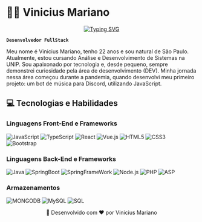 # 👨‍💻 Vinicius Mariano

<div align="center">
  <a href="https://git.io/typing-svg">
    <img src="https://readme-typing-svg.herokuapp.com/?font=Fira+Code&weight=500&size=25&duration=4000&pause=500&color=007BFF&center=true&vCenter=true&width=600&lines=Bem-vindo+ao+meu+perfil+GitHub!;Desenvolvedor+FullStack" alt="Typing SVG" />
  </a>
</div>

**`Desenvolvedor FullStack`**

Meu nome é Vinicius Mariano, tenho 22 anos e sou natural de São Paulo. Atualmente, estou cursando Análise e Desenvolvimento de Sistemas na UNIP. Sou apaixonado por tecnologia e, desde pequeno, sempre demonstrei curiosidade pela área de desenvolvimento (DEV). Minha jornada nessa área começou durante a pandemia, quando desenvolvi meu primeiro projeto: um bot de música para Discord, utilizando JavaScript.

## 💻 Tecnologias e Habilidades

### Linguagens Front-End e Frameworks
<div>
  <img src="https://img.shields.io/badge/JavaScript-F7DF1E?style=for-the-badge&logo=javascript&logoColor=black" alt="JavaScript"/>
  <img src="https://img.shields.io/badge/TypeScript-007ACC?style=for-the-badge&logo=typescript&logoColor=white" alt="TypeScript"/>
  <img src="https://img.shields.io/badge/React-20232A?style=for-the-badge&logo=react&logoColor=61DAFB" alt="React"/>
  <img src="https://img.shields.io/badge/Vue.js-4FC08D?style=for-the-badge&logo=vuedotjs&logoColor=white" alt="Vue.js"/>
  <img src="https://img.shields.io/badge/HTML5-E34F26?style=for-the-badge&logo=html5&logoColor=white" alt="HTML5"/>
  <img src="https://img.shields.io/badge/CSS3-1572B6?style=for-the-badge&logo=css3&logoColor=white" alt="CSS3"/>
  <img src="https://img.shields.io/badge/Bootstrap-7952B3?style=for-the-badge&logo=bootstrap&logoColor=white" alt="Bootstrap"/>
</div>


### Linguagens Back-End e Frameworks

<div>
  <img src="https://img.shields.io/badge/Java-007396?style=for-the-badge&logo=java&logoColor=white" alt="Java"/>
  <img src="https://img.shields.io/badge/Spring_Boot-6DB33F?style=for-the-badge&logo=spring&logoColor=white" alt="SpringBoot"/>
  <img src="https://img.shields.io/badge/Spring_Framework-800080?style=for-the-badge&amp;logo=spring&amp;logoColor=white" alt="SpringFrameWork"/>
  <img src="https://img.shields.io/badge/Node.js-555555?style=for-the-badge&logo=node.js&logoColor=white" alt="Node.js"/>
  <img src="https://img.shields.io/badge/PHP-777BB4?style=for-the-badge&logo=php&logoColor=white" alt="PHP"/>
  <img src="https://img.shields.io/badge/ASP.NET-512BD4?style=for-the-badge&logo=dotnet&logoColor=white" alt="ASP"/>
</div>

### Armazenamentos
<div>
<img src="https://img.shields.io/badge/MongoDB-555555?style=for-the-badge&logo=mongodb&logoColor=white" alt="MONGODB"/>
<img src="https://img.shields.io/badge/MySQL-4479A1?style=for-the-badge&logo=mysql&logoColor=white" alt="MySQL"/>
<img src="https://img.shields.io/badge/SQL-025E8C?style=for-the-badge&logo=datagrip&logoColor=white" alt="SQL"/>
</div>


<div align="center">
  <p>🚀 Desenvolvido com ❤️ por Vinicius Mariano</p>
</div>
